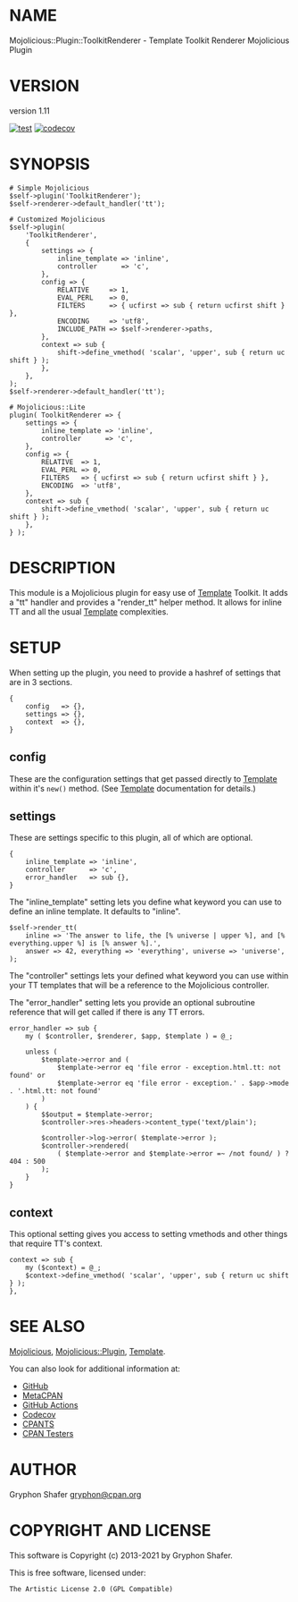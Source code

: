 # NAME

Mojolicious::Plugin::ToolkitRenderer - Template Toolkit Renderer Mojolicious Plugin

# VERSION

version 1.11

[![test](https://github.com/gryphonshafer/Mojo-Plugin-Toolkit/workflows/test/badge.svg)](https://github.com/gryphonshafer/Mojo-Plugin-Toolkit/actions?query=workflow%3Atest)
[![codecov](https://codecov.io/gh/gryphonshafer/Mojo-Plugin-Toolkit/graph/badge.svg)](https://codecov.io/gh/gryphonshafer/Mojo-Plugin-Toolkit)

# SYNOPSIS

    # Simple Mojolicious
    $self->plugin('ToolkitRenderer');
    $self->renderer->default_handler('tt');

    # Customized Mojolicious
    $self->plugin(
        'ToolkitRenderer',
        {
            settings => {
                inline_template => 'inline',
                controller      => 'c',
            },
            config => {
                RELATIVE     => 1,
                EVAL_PERL    => 0,
                FILTERS      => { ucfirst => sub { return ucfirst shift } },
                ENCODING     => 'utf8',
                INCLUDE_PATH => $self->renderer->paths,
            },
            context => sub {
                shift->define_vmethod( 'scalar', 'upper', sub { return uc shift } );
            },
        },
    );
    $self->renderer->default_handler('tt');

    # Mojolicious::Lite
    plugin( ToolkitRenderer => {
        settings => {
            inline_template => 'inline',
            controller      => 'c',
        },
        config => {
            RELATIVE  => 1,
            EVAL_PERL => 0,
            FILTERS   => { ucfirst => sub { return ucfirst shift } },
            ENCODING  => 'utf8',
        },
        context => sub {
            shift->define_vmethod( 'scalar', 'upper', sub { return uc shift } );
        },
    } );

# DESCRIPTION

This module is a Mojolicious plugin for easy use of [Template](https://metacpan.org/pod/Template) Toolkit. It
adds a "tt" handler and provides a "render\_tt" helper method. It allows for
inline TT and all the usual [Template](https://metacpan.org/pod/Template) complexities.

# SETUP

When setting up the plugin, you need to provide a hashref of settings that
are in 3 sections.

    {
        config   => {},
        settings => {},
        context  => {},
    }

## config

These are the configuration settings that get passed directly to [Template](https://metacpan.org/pod/Template)
within it's `new()` method. (See [Template](https://metacpan.org/pod/Template) documentation for details.)

## settings

These are settings specific to this plugin, all of which are optional.

    {
        inline_template => 'inline',
        controller      => 'c',
        error_handler   => sub {},
    }

The "inline\_template" setting lets you define what keyword you can use to
define an inline template. It defaults to "inline".

    $self->render_tt(
        inline => 'The answer to life, the [% universe | upper %], and [% everything.upper %] is [% answer %].',
        answer => 42, everything => 'everything', universe => 'universe',
    );

The "controller" settings lets your defined what keyword you can use within your
TT templates that will be a reference to the Mojolicious controller.

The "error\_handler" setting lets you provide an optional subroutine reference
that will get called if there is any TT errors.

    error_handler => sub {
        my ( $controller, $renderer, $app, $template ) = @_;

        unless (
            $template->error and (
                $template->error eq 'file error - exception.html.tt: not found' or
                $template->error eq 'file error - exception.' . $app->mode . '.html.tt: not found'
            )
        ) {
            $$output = $template->error;
            $controller->res->headers->content_type('text/plain');

            $controller->log->error( $template->error );
            $controller->rendered(
                ( $template->error and $template->error =~ /not found/ ) ? 404 : 500
            );
        }
    }

## context

This optional setting gives you access to setting vmethods and other things that
require TT's context.

    context => sub {
        my ($context) = @_;
        $context->define_vmethod( 'scalar', 'upper', sub { return uc shift } );
    },

# SEE ALSO

[Mojolicious](https://metacpan.org/pod/Mojolicious), [Mojolicious::Plugin](https://metacpan.org/pod/Mojolicious%3A%3APlugin), [Template](https://metacpan.org/pod/Template).

You can also look for additional information at:

- [GitHub](https://github.com/gryphonshafer/Mojo-Plugin-Toolkit)
- [MetaCPAN](https://metacpan.org/pod/Mojolicious::Plugin::ToolkitRenderer)
- [GitHub Actions](https://github.com/gryphonshafer/Mojo-Plugin-Toolkit/actions)
- [Codecov](https://codecov.io/gh/gryphonshafer/Mojo-Plugin-Toolkit)
- [CPANTS](http://cpants.cpanauthors.org/dist/Mojo-Plugin-Toolkit)
- [CPAN Testers](http://www.cpantesters.org/distro/M/Mojo-Plugin-Toolkit.html)

# AUTHOR

Gryphon Shafer <gryphon@cpan.org>

# COPYRIGHT AND LICENSE

This software is Copyright (c) 2013-2021 by Gryphon Shafer.

This is free software, licensed under:

    The Artistic License 2.0 (GPL Compatible)
